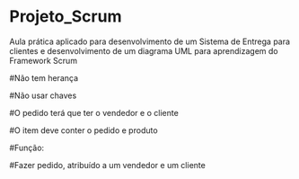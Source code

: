 # Projeto_Scrum
Aula prática aplicado para desenvolvimento de um Sistema de Entrega para clientes e desenvolvimento de um diagrama UML para aprendizagem do Framework Scrum

#Não tem herança 

#Não usar chaves 

#O pedido terá que ter o vendedor e o cliente 

#O item deve conter o pedido e produto

#Função: 

#Fazer pedido, atribuído a um vendedor e um cliente

